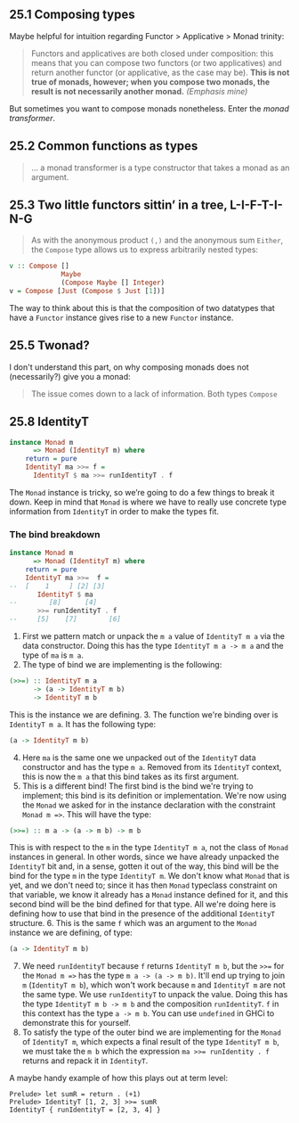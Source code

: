 ## 25.1 Composing types

Maybe helpful for intuition regarding Functor > Applicative > Monad trinity:

> Functors and applicatives are both closed under composition: this means that you can compose two functors (or two applicatives) and return another functor (or applicative, as the case may be). **This is not true of monads, however; when you compose two monads, the result is not necessarily another monad.** _(Emphasis mine)_

But sometimes you want to compose monads nonetheless. Enter the _monad transformer_.

## 25.2 Common functions as types

> ... a monad transformer is a type constructor that takes a monad as an argument.

## 25.3 Two little functors sittin’ in a tree, L-I-F-T-I-N-G

> As with the anonymous product `(,)` and the anonymous sum `Either`, the `Compose` type allows us to express arbitrarily nested types:
 ```haskell
 v :: Compose []
              Maybe
              (Compose Maybe [] Integer)
 v = Compose [Just (Compose $ Just [1])]
 ```
 The way to think about this is that the composition of two datatypes that have a `Functor` instance gives rise to a new `Functor` instance.

## 25.5 Twonad?

I don't understand this part, on why composing monads does not (necessarily?) give you a monad:

> The issue comes down to a lack of information. Both types `Compose`

## 25.8 IdentityT
> 
  ```haskell
  instance Monad m
        => Monad (IdentityT m) where
      return = pure
      IdentityT ma >>= f =
        IdentityT $ ma >>= runIdentityT . f
  ```
  The `Monad` instance is tricky, so we’re going to do a few things to break it down. Keep in mind that `Monad` is where we have to really use concrete type information from `IdentityT` in order to make the types fit.

### The bind breakdown
> 
  ```haskell
  instance Monad m
        => Monad (IdentityT m) where
      return = pure
      IdentityT ma >>=  f =
  --  [    1     ] [2] [3]
         IdentityT $ ma
  --        [8]      [4]
         >>= runIdentityT . f
  --     [5]    [7]        [6]
  ```
  1. First we pattern match or unpack the `m a` value of `IdentityT m a` via the data constructor. Doing this has the type `IdentityT m a -> m a` and the type of `ma` is `m a`.
  2. The type of bind we are implementing is the following:
  ```haskell
  (>>=) :: IdentityT m a
        -> (a -> IdentityT m b)
        -> IdentityT m b
  ```
  This is the instance we are defining.
  3. The function we're binding over is `IdentityT m a`. It has the following type:
  ```haskell
  (a -> IdentityT m b)
  ```
  4. Here `ma` is the same one we unpacked out of the `IdentityT` data constructor and has the type `m a`. Removed from its `IdentityT` context, this is now the `m a` that this bind takes as its first argument.
  5. This is a different bind! The first bind is the bind we're trying to implement; this bind is its definition or implementation. We're now using the `Monad` we asked for in the instance declaration with the constraint `Monad m =>`. This will have the type:
  ```haskell
  (>>=) :: m a -> (a -> m b) -> m b
  ```
  This is with respect to the `m` in the type `IdentityT m a`, not the class of `Monad` instances in general. In other words, since we have already unpacked the `IdentityT` bit and, in a sense, gotten it out of the way, this bind will be the bind for the type `m` in the type `IdentityT m`. We don't know what `Monad` that is yet, and we don't need to; since it has then `Monad` typeclass constraint on that variable, we know it already has a `Monad` instance defined for it, and this second bind will be the bind defined for that type. All we're doing here is defining how to use that bind in the presence of the additional `IdentityT` structure.
  6. This is the same `f` which was an argument to the `Monad` instance we are defining, of type:
  ```haskell
  (a -> IdentityT m b)
  ```
  7. We need `runIdentityT` because `f` returns `IdentityT m b`, but the `>>=` for the `Monad m =>` has the type `m a -> (a -> m b)`. It'll end up trying to join `m` (`IdentityT m b`), which won't work because `m` and `IdentityT m` are not the same type. We use `runIdentityT` to unpack the value. Doing this has the type `IdentityT m b -> m b` and the composition `runIdentityT`. `f` in this context has the type `a -> m b`. You can use `undefined` in GHCi to demonstrate this for yourself.
  8. To satisfy the type of the outer bind we are implementing for the `Monad` of `IdentityT m`, which expects a final result of the type `IdentityT m b`, we must take the `m b` which the expression `ma >>= runIdentity . f` returns and repack it in `IdentityT`.

A maybe handy example of how this plays out at term level:

> 
  ```
  Prelude> let sumR = return . (+1)
  Prelude> IdentityT [1, 2, 3] >>= sumR
  IdentityT { runIdentityT = [2, 3, 4] }
  ```
